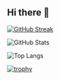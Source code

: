 ## Hi there 👋
[![GitHub Streak](https://streak-stats.demolab.com?user=Fabio4489&theme=dark&locale=it)](https://git.io/streak-stats)

![GitHub Stats](https://github-readme-stats.vercel.app/api?username=Fabio4489&show_icons=true&theme=tokyonight)

![Top Langs](https://github-readme-stats.vercel.app/api/top-langs/?username=Fabio4489&layout=compact&theme=tokyonight)

[![trophy](https://github-profile-trophy.vercel.app/?username=Fabio4489&theme=onedark)](https://github.com/Fabio4489/github-profile-trophy)



<!--

**Fabio4489/Fabio4489** is a ✨ _special_ ✨ repository because its `README.md` (this file) appears on your GitHub profile.

Here are some ideas to get you started:

- 🔭 I’m currently working on ...
- 🌱 I’m currently learning ...
- 👯 I’m looking to collaborate on ...
- 🤔 I’m looking for help with ...
- 💬 Ask me about ...
- 📫 How to reach me: ...
- 😄 Pronouns: ...
- ⚡ Fun fact: ...
-->

